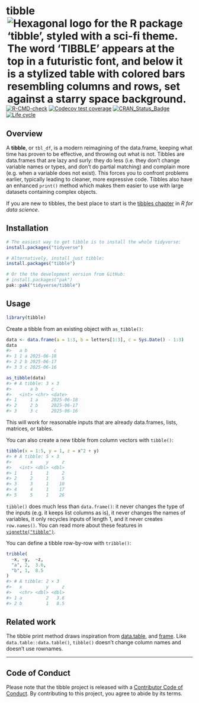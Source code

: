 
<!-- README.md is generated from README.Rmd. Please edit that file -->

# tibble <img src="man/figures/logo.png" align="right" alt="Hexagonal logo for the R package ‘tibble’, styled with a sci-fi theme. The word ‘TIBBLE’ appears at the top in a futuristic font, and below it is a stylized table with colored bars resembling columns and rows, set against a starry space background." />

<!-- badges: start -->

[![R-CMD-check](https://github.com/tidyverse/tibble/workflows/rcc/badge.svg)](https://github.com/tidyverse/tibble/actions)
[![Codecov test
coverage](https://codecov.io/gh/tidyverse/tibble/branch/main/graph/badge.svg)](https://app.codecov.io/gh/tidyverse/tibble?branch=main)
[![CRAN_Status_Badge](https://www.r-pkg.org/badges/version/tibble)](https://cran.r-project.org/package=tibble)
[![Life
cycle](https://img.shields.io/badge/lifecycle-stable-brightgreen.svg)](https://lifecycle.r-lib.org/articles/stages.html)
<!-- badges: end -->

## Overview

A **tibble**, or `tbl_df`, is a modern reimagining of the data.frame,
keeping what time has proven to be effective, and throwing out what is
not. Tibbles are data.frames that are lazy and surly: they do less
(i.e. they don’t change variable names or types, and don’t do partial
matching) and complain more (e.g. when a variable does not exist). This
forces you to confront problems earlier, typically leading to cleaner,
more expressive code. Tibbles also have an enhanced `print()` method
which makes them easier to use with large datasets containing complex
objects.

If you are new to tibbles, the best place to start is the [tibbles
chapter](https://r4ds.had.co.nz/tibbles.html) in *R for data science*.

## Installation

``` r
# The easiest way to get tibble is to install the whole tidyverse:
install.packages("tidyverse")

# Alternatively, install just tibble:
install.packages("tibble")

# Or the the development version from GitHub:
# install.packages("pak")
pak::pak("tidyverse/tibble")
```

## Usage

``` r
library(tibble)
```

Create a tibble from an existing object with `as_tibble()`:

``` r
data <- data.frame(a = 1:3, b = letters[1:3], c = Sys.Date() - 1:3)
data
#>   a b          c
#> 1 1 a 2025-06-18
#> 2 2 b 2025-06-17
#> 3 3 c 2025-06-16

as_tibble(data)
#> # A tibble: 3 × 3
#>       a b     c         
#>   <int> <chr> <date>    
#> 1     1 a     2025-06-18
#> 2     2 b     2025-06-17
#> 3     3 c     2025-06-16
```

This will work for reasonable inputs that are already data.frames,
lists, matrices, or tables.

You can also create a new tibble from column vectors with `tibble()`:

``` r
tibble(x = 1:5, y = 1, z = x^2 + y)
#> # A tibble: 5 × 3
#>       x     y     z
#>   <int> <dbl> <dbl>
#> 1     1     1     2
#> 2     2     1     5
#> 3     3     1    10
#> 4     4     1    17
#> 5     5     1    26
```

`tibble()` does much less than `data.frame()`: it never changes the type
of the inputs (e.g. it keeps list columns as is), it never changes the
names of variables, it only recycles inputs of length 1, and it never
creates `row.names()`. You can read more about these features in
[`vignette("tibble")`](https://tibble.tidyverse.org/articles/tibble.html).

You can define a tibble row-by-row with `tribble()`:

``` r
tribble(
  ~x, ~y,  ~z,
  "a", 2,  3.6,
  "b", 1,  8.5
)
#> # A tibble: 2 × 3
#>   x         y     z
#>   <chr> <dbl> <dbl>
#> 1 a         2   3.6
#> 2 b         1   8.5
```

## Related work

The tibble print method draws inspiration from
[data.table](https://rdatatable.gitlab.io/data.table), and
[frame](https://github.com/patperry/r-frame). Like
`data.table::data.table()`, `tibble()` doesn’t change column names and
doesn’t use rownames.

------------------------------------------------------------------------

## Code of Conduct

Please note that the tibble project is released with a [Contributor Code
of Conduct](https://tibble.tidyverse.org/CODE_OF_CONDUCT.html). By
contributing to this project, you agree to abide by its terms.
